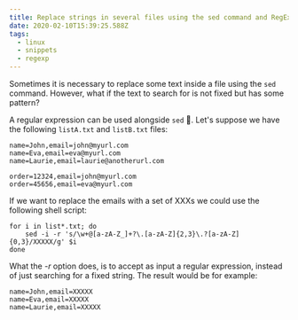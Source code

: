 ```yaml
---
title: Replace strings in several files using the sed command and RegExp
date: 2020-02-10T15:39:25.588Z
tags:
  - linux
  - snippets
  - regexp
---
```

Sometimes it is necessary to replace some text inside a file using the `sed` command. However, what if the text to search for is not fixed but has some pattern?

A regular expression can be used alongside `sed` 🙂. Let's suppose we have the following `listA.txt` and `listB.txt` files:

```
name=John,email=john@myurl.com
name=Eva,email=eva@myurl.com
name=Laurie,email=laurie@anotherurl.com
```

```
order=12324,email=john@myurl.com
order=45656,email=eva@myurl.com
```

If we want to replace the emails with a set of XXXs we could use the following shell script:

```
for i in list*.txt; do
    sed -i -r 's/\w+@[a-zA-Z_]+?\.[a-zA-Z]{2,3}\.?[a-zA-Z]{0,3}/XXXXX/g' $i
done
```

What the *\-r* option does, is to accept as input a regular expression, instead of just searching for a fixed string. The result would be for example:

```
name=John,email=XXXXX
name=Eva,email=XXXXX
name=Laurie,email=XXXXX
```
